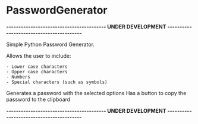 # PasswordGenerator

**----------------------------------------- UNDER DEVELOPMENT -----------------------------------------**


Simple Python Password Generator.

Allows the user to include:

    - Lower case characters
    - Upper case characters
    - Numbers
    - Special characters (such as symbols)
    
Generates a password with the selected options
Has a button to copy the password to the clipboard

**----------------------------------------- UNDER DEVELOPMENT -----------------------------------------**